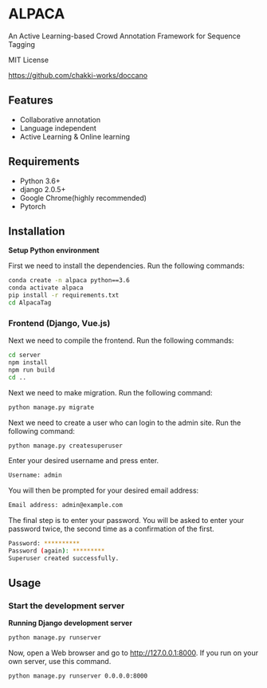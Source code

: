 # ALPACA
An Active Learning-based Crowd Annotation Framework for Sequence Tagging 

MIT License

<https://github.com/chakki-works/doccano>
## Features

* Collaborative annotation
* Language independent
* Active Learning & Online learning

## Requirements

* Python 3.6+
* django 2.0.5+
* Google Chrome(highly recommended)
* Pytorch

## Installation

**Setup Python environment**

First we need to install the dependencies. Run the following commands:

```bash
conda create -n alpaca python==3.6
conda activate alpaca
pip install -r requirements.txt
cd AlpacaTag
```

### Frontend (Django, Vue.js)
Next we need to compile the frontend. Run the following commands:

```bash
cd server
npm install
npm run build
cd ..
```

Next we need to make migration. Run the following command:

```bash
python manage.py migrate
```

Next we need to create a user who can login to the admin site. Run the following command:


```bash
python manage.py createsuperuser
```

Enter your desired username and press enter.

```bash
Username: admin
```

You will then be prompted for your desired email address:

```bash
Email address: admin@example.com
```

The final step is to enter your password. You will be asked to enter your password twice, the second time as a confirmation of the first.

```bash
Password: **********
Password (again): *********
Superuser created successfully.
```

## Usage

### Start the development server


**Running Django development server**

```bash
python manage.py runserver
```
Now, open a Web browser and go to <http://127.0.0.1:8000>.
If you run on your own server, use this command.

```bash
python manage.py runserver 0.0.0.0:8000
```
